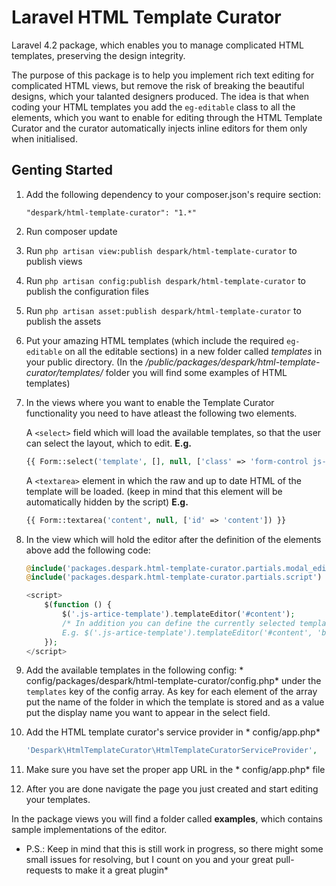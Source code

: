 # Laravel HTML Template Curator
Laravel 4.2 package, which enables you to manage complicated HTML templates, preserving the design integrity.

The purpose of this package is to help you implement rich text editing for complicated HTML views, but remove the risk of breaking the beautiful designs, which your talanted designers produced.
The idea is that when coding your HTML templates you add the `eg-editable` class to all the elements, which you want to enable for editing through the HTML Template Curator and the curator automatically injects inline editors for them only when initialised.

## Genting Started
1. Add the following dependency to your composer.json's require section:
	```
	"despark/html-template-curator": "1.*"
	```
2. Run composer update
3. Run `php artisan view:publish despark/html-template-curator` to publish views
4. Run `php artisan config:publish despark/html-template-curator` to publish the configuration files
5. Run `php artisan asset:publish despark/html-template-curator` to publish the assets
6. Put your amazing HTML templates (which include the required `eg-editable` on all the editable sections) in a new folder called *templates* in your public directory. (In the */public/packages/despark/html-template-curator/templates/* folder you will find some examples of HTML templates)
7. In the views where you want to enable the Template Curator functionality you need to have atleast the following two elements.

	A `<select>` field which will load the available templates, so that the user can select the layout, which to edit.
	**E.g.**
	```php
	{{ Form::select('template', [], null, ['class' => 'form-control js-artice-template']) }}
	```
	
	A `<textarea>` element in which the raw and up to date HTML of the template will be loaded. (keep in mind that this element will be automatically hidden by the script)
	**E.g.**
	```php
	{{ Form::textarea('content', null, ['id' => 'content']) }}
	```
8. In the view which will hold the editor after the definition of the elements above add the following code:
	```php
	@include('packages.despark.html-template-curator.partials.modal_editor_definition') {{-- Includes the modal popup --}}
	@include('packages.despark.html-template-curator.partials.script') {{-- The needed JavaScript files for the HTML Template Curator --}}
	
	<script>
		$(function () {
			$('.js-artice-template').templateEditor('#content'); 
			/* In addition you can define the currently selected template with its value in select box as second parameter - usefull when editing already saved page. And custom selector for the container, which will contain the visual presentation of the template as a 3rd parameter
			E.g. $('.js-artice-template').templateEditor('#content', 'book', '#my_selector');*/ 
		});
	</script>
	```
9. Add the available templates in the following config: * config/packages/despark/html-template-curator/config.php* under the `templates` key of the config array. As key for each element of the array put the name of the folder in which the template is stored  and as a value put the display name you want to appear in the select field.
10. Add the HTML template curator's service provider in * config/app.php*
	```php
	'Despark\HtmlTemplateCurator\HtmlTemplateCuratorServiceProvider',
	```
11. Make sure you have set the proper app URL in the * config/app.php* file
12. After you are done navigate the page you just created and start editing your templates.

In the package views you will find a folder called **examples**, which contains sample implementations of the editor. 

* P.S.: Keep in mind that this is still work in progress, so there might some small issues for resolving, but I count on you and your great pull-requests to make it a great plugin*
